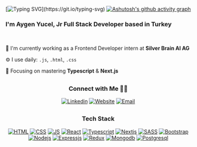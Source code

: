 


[![Typing SVG](https://readme-typing-svg.demolab.com?font=Fira+Code&weight=500&pause=1000&color=FF9019&vCenter=true&random=false&width=435&lines=Hello+there!)](https://git.io/typing-svg)
[![Ashutosh's github activity graph](https://github-readme-activity-graph.vercel.app/graph?username=aygenyucel&theme=high-contrast)](https://github.com/ashutosh00710/github-readme-activity-graph)


### I'm Aygen Yucel, Jr Full Stack Developer based in Turkey
<br/>

🏢 I'm currently working as a Frontend Developer intern at <a href="https://silverbrain.ai/" target="_blank" style="text-decoration: none">**Silver Brain AI AG**</a> 

⚙️ I use daily: `.js`, `.html`, `.css`

🌱 Focusing on mastering **Typescript** & **Next.js**

<!-- - ⚡️ Fun fact:  -->
<!-- 👨‍💻 Current project  -->

##

<div display="flex" align="center">
  <h3>Connect with Me 🤝🏻 </h4>

  [![Linkedin](https://img.shields.io/badge/linkedin-FF9019?style=for-the-badge&logo=linkedin&logoColor=default)](https://www.linkedin.com/in/aygenyucel/)
  [![Website](https://img.shields.io/badge/-website%20%E2%99%A5-FF9019?style=for-the-badge&logo=&logoColor=white)](https://aygenyucel.netlify.app/)
  [![Email](https://img.shields.io/badge/-Email-FF9019?style=for-the-badge&logo=gmail&logoColor=white)](mailto:aygenyucel@outlook.com)

</div>

##

<div align="center">
  <h3>Tech Stack</h4> 

  [![HTML](https://img.shields.io/badge/HTML5-20232A?style=for-the-badge&logo=html5&logoColor=default)](#)
  [![CSS](https://img.shields.io/badge/CSS3-20232A?style=for-the-badge&logo=css3&logoColor=default)](#)
[  ![JS](https://img.shields.io/badge/JavaScript-20232A?style=for-the-badge&logo=javascript&logoColor=default)](#)
  [![React](https://img.shields.io/badge/React-20232A?style=for-the-badge&logo=react&logoColor=61DAFB)](#)
  [![Typescript](https://img.shields.io/badge/TypeScript-20232A?style=for-the-badge&logo=typescript&logoColor=default)](#)
  [![Nextjs](https://img.shields.io/badge/next.js-20232A?style=for-the-badge&logo=next%20js&logoColor=default)](#)
  [![SASS](https://img.shields.io/badge/Sass-20232A?style=for-the-badge&logo=sass&logoColor=default)](#)
  [![Bootstrap](https://img.shields.io/badge/Bootstrap-20232A?style=for-the-badge&logo=Bootstrap&logoColor=default)](#)
  [![Nodejs](https://img.shields.io/badge/node%20js-20232A?style=for-the-badge&logo=node.js&logoColor=default)](#)
  [![Expressjs](https://img.shields.io/badge/express%20js-20232A?style=for-the-badge&logo=express&logoColor=default)](#)
  [![Redux](https://img.shields.io/badge/redux-20232A?style=for-the-badge&logo=redux&logoColor=default)](#)
  [![Mongodb](https://img.shields.io/badge/mongodb-20232A?style=for-the-badge&logo=mongodb&logoColor=default)](#)
  [![Postgresql](https://img.shields.io/badge/postgresql-20232A?style=for-the-badge&logo=postgresql&logoColor=default)](#)

</div>



